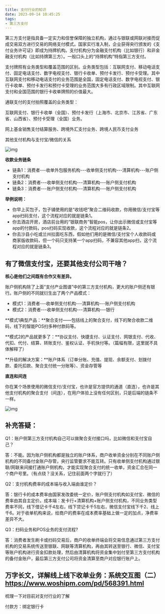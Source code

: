 ```yaml
---
title: 支付行业的知识
date: 2023-09-14 10:45:25
tags:
- 第三方支付
---
```


第三方支付是指具备一定实力和信誉保障的独立机构，通过与银联或网联对接而促成交易双方进行交易的网络支付模式。国家实行准入制，企业获得央行颁发的《支付业务许可证》即成为持牌机构。支付机构分为金融支付机构（比如银行）和非金融支付机构（比如持牌第三方）。一般口头上的“持牌机构”特指第三方支付。

支付牌照有业务类型和覆盖范围的区别。业务类型包括：互联网支付、移动电话支付、固定电话支付、数字电视支付、银行卡收单、预付卡发行、预付卡受理。其中互联网支付和移动电话支付的业务范围是全国，固定电话支付、数字电视支付、银行卡收单、预付卡发行和预付卡受理的业务范围大多有行政区域限制。其中互联网支付和全国范围的银行卡收单牌照的价值最大。

通联支付的支付拍照覆盖的业务类型：

互联网支付、银行卡收单（全国）、预付卡发行（上海市、北京市、江苏省、广东省、山西省）、预付卡受理（全国）业务。

网上基金销售支付结算服务、跨境外汇支付业务、跨境人民币支付业务

其他支付机构与支付宝/微信的关系

![img](https://pic1.zhimg.com/80/v2-218d6e043fa016c9fab69045cbef4db8_720w.webp)

**收款业务链条**

- 链条1：消费者---收单外包服务机构---收单侧支付机构---清算机构---账户侧支付机构
- 链条2：消费者---收单侧支付机构---清算机构---账户侧支付机构
- 链条3：消费者---账户侧支付机构---清算机构---账户侧支付机构

**举例说明：**

- 你早上买包子，包子铺使用的是“收钱吧”聚合二维码收款，你用微信/支付宝等app扫码支付，这个流程对应的就是链条1。
- 你去酒店开房，酒店前台用的“银联商务”智能pos，让你出示微信或支付宝等app的付款码，pos扫码实现收款，这个流程对应的就是链条2。
- 你去沙县小吃或兰州拉面吃东西，假如他们用的是微信/支付宝个人收款码或商家版收款码，但一个码只支持某一个app扫码，不兼容其他app扫，这个流程对应的就是链条3。

## 有了微信支付宝，还要其他支付公司干啥？

**核心是他们之间既有合作又有差异。**

账户侧机构除了上面“支付产业图谱”中的第三方支付机构，更大的账户侧还有银行。账户侧的不同就衍生出了两个产品模式：

- 模式1：消费者---收单侧支付机构---清算机构---账户侧支付机构
- 模式2：消费者---收单侧支付机构---清算机构---银行

**模式1典型产品：**聚合支付——包括线上的聚合支付，线下的聚合收款二维码，线下的智能POS扫多种付款码等。

**模式2的产品就更多了：**协议支付、快捷支付、认证支付、网银支付、代收、代扣、代付、结算、转账支付、鉴权认证、手机快付等。（篇幅有限，这里就不具体解释了）

**升级的解决方案：**账户体系（订单分账、充值、提现、余额支付、划拨付款、委托扣款、聚合支付统一分账等）、资金存管等

**直连和间连**

你在某个场景使用的微信支付/支付宝，也许是官方提供的通道（直连），也许是其他支付机构的聚合支付（间连），在用户体验上没有任何区别，只是后端的链条不一样。

![img](https://pic1.zhimg.com/80/v2-315d6d1b9630f4312669124f9c60bf7c_720w.webp)

## 补充答疑：

Q1：账户侧第三方支付机构自己可以做聚合支付接口吗，比如微信和支付宝自己？

答：不能。因为账户侧机构都是独立的账户体系，商户收单资金分别在不同账户侧机构的不同备付金账户存管，央行监管要求不能互转。只有收单侧支付机构通过银联/网联来间接打通账户侧机构，才能实现聚合支付的统一收单，资金汇合在同一个商户号里。（有点绕？没关系，记住前面两个字就行了）

Q2：支付机构费率的成本端与收入端由谁定价？

答：银行卡的成本费率由国家发改委统一定价，账户侧支付机构如支付宝、微信的费率由其自主定价。成本端：发卡行+清算机构+账户侧支付机构，不同业务类型费率不同，线下借记卡千4左右，线下贷记卡千5左右，微信支付宝线下千2、线上千6。对于收单机构来说，给商户的费率在成本费率基础上做一定的加点，净费率差异不大。

Q3：扫码业务和POS业务的支付流程?

答：消费者发生刷卡或扫码交易后，商户的收单终端会将交易信息通过第三方支付机构的交易系统传送至银联、网联等清算机构，再由其转送至银行、微信、支付宝等账户机构进行资金扣款处理，然后由清算机构将资金集中划付至第三方支付机构的备付金账户，最后第三方支付公司将资金清算至商户对应银行账户上。

## 万字长文，详解线上线下收单业务：系统交互图（二）https://www.woshipm.com/pd/568391.html

梳理一下对目前对支付行业的了解

付款方：绑定银行卡
